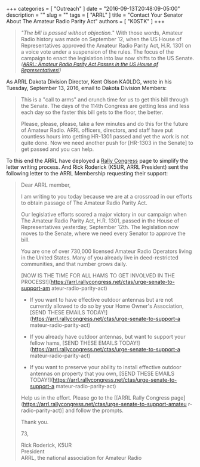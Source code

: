 +++
categories = [ "Outreach" ]
date = "2016-09-13T20:48:09-05:00"
description = ""
slug = ""
tags = [ "ARRL" ]
title = "Contact Your Senator About The Amateur Radio Parity Act"
authors = [ "K0STK" ]
+++
>*"The bill is passed without objection.*" With those words, Amateur
>Radio history was made on September 12, when the US House of
>Representatives approved the Amateur Radio Parity Act, H.R. 1301 on a
>voice vote under a suspension of the rules. The focus of the campaign
>to enact the legislation into law now shifts to the US Senate.
><br/><span style="font-size:small;">*([ARRL: Amateur Radio Parity Act Passes in the US House of Representatives!](http://www.arrl.org/news/amateur-radio-parity-act-passes-in-the-us-house-of-representatives))*</span>

As ARRL Dakota Division Director, Kent Olson KA0LDG, wrote in his
Tuesday, September 13, 2016, email to Dakota Division Members:

>This is a "call to arms" and crunch time for us to
>get this bill through the Senate.  The days of the 114th Congress are
>getting less and less each day so the faster this bill gets to the
>floor, the better.
>
>Please, please, please, take a few minutes and do this for the future
>of Amateur Radio.  ARRL officers, directors, and staff have put
>countless hours into getting HR-1301 passed and yet the work is not
>quite done.  Now we need another push for [HR-1303 in the Senate] 
>to get passed and you can help.

To this end the ARRL have deployed a
[Rally Congress](https://arrl.rallycongress.net/ctas/urge-senate-to-support-amateur-radio-parity-act)
page to simplify the letter writing process. And
Rick Roderick (K5UR, ARRL President)
sent the following letter to the ARRL Membership requesting their
support:<!--more-->

>Dear ARRL member,
>
>I am writing to you today because we are at a crossroad in our efforts
>to obtain passage of The Amateur Radio Parity Act.
>
>Our legislative efforts scored a major victory in our campaign
>when The Amateur Radio Parity Act, H.R. 1301, passed in the House
>of Representatives yesterday, September 12th. The legislation now
>moves to the Senate, where we need every Senator to approve the bill.
>
>You are one of over 730,000 licensed Amateur Radio Operators living
>in the United States. Many of you already live in deed-restricted
>communities, and that number grows daily.
>
>[NOW IS THE TIME FOR ALL HAMS TO GET INVOLVED IN THE
>PROCESS!](https://arrl.rallycongress.net/ctas/urge-senate-to-support-am
>ateur-radio-parity-act)
>
>   * If you want to have effective outdoor antennas
>   but are not currently allowed to do so by your
>   Home Owner's Association, [SEND THESE EMAILS
>   TODAY!](https://arrl.rallycongress.net/ctas/urge-senate-to-support-a
>   mateur-radio-parity-act)
>
>   * If you already have outdoor antennas, but want
>   to support your fellow hams, [SEND THESE EMAILS
>   TODAY!](https://arrl.rallycongress.net/ctas/urge-senate-to-support-a
>   mateur-radio-parity-act)
>
>   * If you want to preserve your ability to install effective
>   outdoor antennas on property that you own, [SEND THESE EMAILS
>   TODAY!](https://arrl.rallycongress.net/ctas/urge-senate-to-support-a
>   mateur-radio-parity-act)
>
>Help us in the effort. Please go to the [[ARRL Rally Congress
>page](https://arrl.rallycongress.net/ctas/urge-senate-to-support-amateu
>r-radio-parity-act)] and follow the prompts.
>
>Thank you.
>
>73,
>
>Rick Roderick, K5UR<br /> President<br /> ARRL, the national
>association for Amateur Radio
